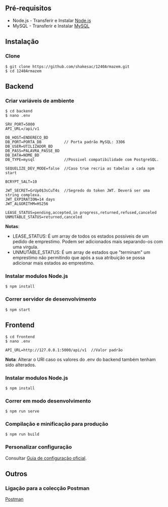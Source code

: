 ## Pré-requisitos
 - Node.js - Transferir e Instalar [Node.js](https://nodejs.org/en/)
 - MySQL - Transferir e Instalar [MySQL](https://www.mysql.com/downloads/)

## Instalação
### Clone
```
$ git clone https://github.com/shakesac/1240Armazem.git
$ cd 1240Armazem
```
## Backend
### Criar variáveis de ambiente
```
$ cd backend
$ nano .env
```
```
SRV_PORT=5000
API_URL=/api/v1

DB_HOST=ENDERECO_BD
DB_PORT=PORTA_DB          // Porta padrão MySQL: 3306
DB_USER=UTILIZADOR_BD
DB_PASS=PALAVRA_PASSE_BD
DB_DATA=NOME_BD
DB_TYPE=mysql             //Possivel compatibilidade com PostgreSQL.

SEQUELIZE_DEV_MODE=false  //Caso true recria as tabelas a cada npm start

BCRYPT_SALT=10

JWT_SECRET=GrUp0$3sCuT4s  //Segredo do token JWT. Deverá ser uma string complexa.
JWT_EXPIRATION=14 days
JWT_ALGORITHM=HS256

LEASE_STATUS=pending,accepted,in progress,returned,refused,canceled
UNMUTABLE_STATUS=returned,canceled
```
**Notas**:
 - LEASE_STATUS: É um array de todos os estados possíveis de um pedido de emprestimo. Podem ser adicionados mais separando-os com uma virgula.
 - UNMUTABLE_STATUS: É um array de estados que "terminam" um emprestimo não permitindo que após a sua atribuição se possa adicionar mais estados ao emprestimo.

### Instalar modulos Node.js
```
$ npm install
```

### Correr servidor de desenvolvimento
```
$ npm start
```

## Frontend

```
$ cd frontend
$ nano .env
```
```
API_URL=http://127.0.0.1:5000/api/v1  //Valor padrão
```
**Nota**: Alterar o URl caso os valores do .env do backend também tenham sido alterados.


### Instalar modulos Node.js
```
$ npm install
```

### Correr em modo desenvolvimento
```
$ npm run serve
```

### Compilação e minificação para produção
```
$ npm run build
```

### Personalizar configuração
Consultar [Guia de configuração oficial](https://cli.vuejs.org/config/).

## Outros
### Ligação para a colecção Postman
[Postman](#)
